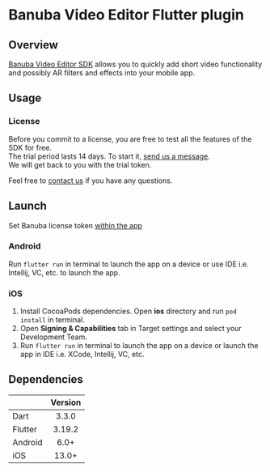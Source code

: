 # Banuba Video Editor Flutter plugin

## Overview
[Banuba Video Editor SDK](https://www.banuba.com/video-editor-sdk) allows you to quickly add short video functionality and possibly AR filters and effects into your mobile app.

## Usage
### License
Before you commit to a license, you are free to test all the features of the SDK for free.  
The trial period lasts 14 days. To start it, [send us a message](https://www.banuba.com/video-editor-sdk#form).  
We will get back to you with the trial token.

Feel free to [contact us](https://www.banuba.com/faq/kb-tickets/new) if you have any questions.

## Launch
Set Banuba license token [within the app](example/lib/main.dart#L9)

### Android
Run ```flutter run``` in terminal to launch the app on a device or use IDE i.e. Intellij, VC, etc. to launch the app.

### iOS
1. Install CocoaPods dependencies. Open **ios** directory and run ```pod install``` in terminal.
2. Open **Signing & Capabilities** tab in Target settings and select your Development Team.
3. Run ```flutter run``` in terminal to launch the app on a device or launch the app in IDE i.e. XCode, Intellij, VC, etc.

## Dependencies
|       | Version | 
| --------- |:-------:| 
| Dart      |  3.3.0  | 
| Flutter   | 3.19.2  |
| Android      |  6.0+   |
| iOS          |  13.0+  |